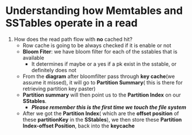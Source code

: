 # Understanding how Memtables and SSTables operate in a read

1) How does the read path flow with **no** cached hit?
	* Row cache is going to be always checked if it is enable or not
	* **Bloom Fiter**: we have bloom filter for each of the sstables that is available
		* It determines if maybe or a yes if a pk exist in the sstable, or definitely does not
	* From the **diagram** after bloomfilter pass through **key cache**(we assume it missed), it will go to **Partition Summary**( this is there for retrieving partition key paster)
	* **Partition summary** will then point us to the **Partition Index** on our **SStables**. 
		* ***Please remember this is the first time we touch the file system***
	* After we got the **Partition Index**( which are the **offset position** of these **partitionKey** in the **SStables**), we then store these **Partition Index-offset Position**, back into the **keycache**

